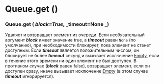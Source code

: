 # Queue.get ()

### Queue.get ( _block=True_, _timeout=None _)

Удаляет и возвращает элемент из очереди. Если необязательный аргумент _**block**_ имеет значение true, а _**timeout**_ равен `None` (по умолчанию), при необходимости блокирует, пока элемент не станет доступным. Если _**timeout**_ является положительным числом, он блокирует не более _**timeout**_ секунд и вызывает исключение [Empty](queue.empty.md), если в течение этого времени ни один элемент не был доступен. В противном случае (_**block**_ равен false), возвращает элемент, если он доступен сразу, иначе вызывает исключение [Empty](queue.empty.md) (в этом случае _**timeout**_ игнорируется).

